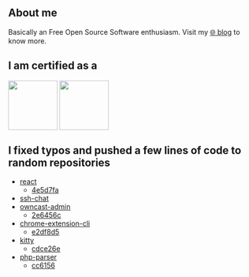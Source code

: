 ## About me
Basically an Free Open Source Software enthusiasm. Visit my [🌐 blog](https://sytranvn.dev/posts) to know more.
<!--
- 🔭 I’m currently working on Hummingbot 
**sytranvn/sytranvn** is a ✨ _special_ ✨ repository because its `README.md` (this file) appears on your GitHub profile.

Here are some ideas to get you started:

- 👯 I’m looking to collaborate on ...
- 🤔 I’m looking for help with ...
- 💬 Ask me about ...
- 📫 How to reach me: ...
- ⚡ Fun fact: ...
-->
## I am certified as a

[<image align="center" src="https://user-images.githubusercontent.com/13009812/229432609-75bd32f1-64d6-4402-85e8-72e09ae3a57c.png" width="100" height="100" />](https://www.credly.com/badges/0c9bc108-ac27-413c-ab63-fad6d632d7bf/public_url)
[<image align="center" src="https://github.com/sytranvn/sytranvn/assets/13009812/fff33622-3bc0-49e5-907d-23c86d4b8efa" width="100" height="100" />](https://www.credly.com/badges/423037b1-f841-42dc-9dda-a96b306bd8fa/public_url)


## I fixed typos and pushed a few lines of code to random repositories
- [react](https://github.com/facebook/react)
    - [4e5d7fa](https://github.com/facebook/react/commit/4e5d7faf54b38ebfc7a2dcadbd09a25d6f330ac0)
- [ssh-chat](https://github.com/shazow/ssh-chat)
- [owncast-admin](https://github.com/owncast/owncast-admin)
    - [2e6456c](https://github.com/owncast/owncast-admin/commit/2e6456c1c02ee8ed49ec6f31039dfede86c6e447)
- [chrome-extension-cli](https://github.com/dutiyesh/chrome-extension-cli)
    - [e2df8d5](https://github.com/dutiyesh/chrome-extension-cli/commit/e2df8d5d0541a9815a1ccd8554d5fad0e373389f)
- [kitty](https://github.com/kovidgoyal/kitty)
    - [cdce26e](https://github.com/kovidgoyal/kitty/commit/cdce26e5190c66da8da1b833049e84cb23d8efcb)
- [php-parser](https://github.com/microsoft/tolerant-php-parser)
    - [cc6156](https://github.com/microsoft/tolerant-php-parser/commit/cc6156e04fdec79f35ea87f1c1bb413068d037a2)
